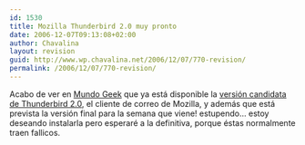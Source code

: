 ```yaml
---
id: 1530
title: Mozilla Thunderbird 2.0 muy pronto
date: 2006-12-07T09:13:08+02:00
author: Chavalina
layout: revision
guid: http://www.wp.chavalina.net/2006/12/07/770-revision/
permalink: /2006/12/07/770-revision/
---
```

Acabo de ver en <a href="http://mundogeek.net/archivos/2006/12/07/firefox-2001-rc1-y-thunderbird-20-beta-rc1/" target="_blank">Mundo Geek</a> que ya está disponible la <a href="http://ftp.mozilla.org/pub/mozilla.org/thunderbird/nightly/2.0b1-candidates/rc1/" target="_blank">versión candidata de Thunderbird 2.0</a>, el cliente de correo de Mozilla, y además que está prevista la versión final para la semana que viene! estupendo… estoy deseando instalarla pero esperaré a la definitiva, porque éstas normalmente traen fallicos.